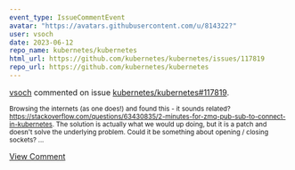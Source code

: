 ```yaml
---
event_type: IssueCommentEvent
avatar: "https://avatars.githubusercontent.com/u/814322?"
user: vsoch
date: 2023-06-12
repo_name: kubernetes/kubernetes
html_url: https://github.com/kubernetes/kubernetes/issues/117819
repo_url: https://github.com/kubernetes/kubernetes
---
```


<a href='https://github.com/vsoch' target='_blank'>vsoch</a> commented on issue <a href='https://github.com/kubernetes/kubernetes/issues/117819' target='_blank'>kubernetes/kubernetes#117819</a>.

<small>Browsing the internets (as one does!) and found this - it sounds related? https://stackoverflow.com/questions/63430835/2-minutes-for-zmq-pub-sub-to-connect-in-kubernetes. The solution is actually what we would up doing, but it is a patch and doesn't solve the underlying problem. Could it be something about opening / closing sockets? ...</small>

<a href='https://github.com/kubernetes/kubernetes/issues/117819' target='_blank'>View Comment</a>